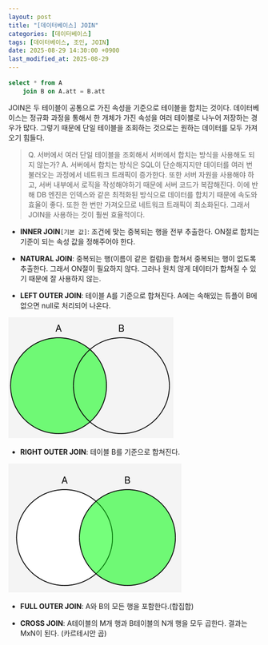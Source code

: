 ```yaml
---
layout: post
title: "[데이터베이스] JOIN"
categories: [데이터베이스]
tags: [데이터베이스, 조인, JOIN]
date: 2025-08-29 14:30:00 +0900
last_modified_at: 2025-08-29
---
```


```sql
select * from A
	join B on A.att = B.att
```

JOIN은 두 테이블이 공통으로 가진 속성을 기준으로 테이블을 합치는 것이다. 데이터베이스는 정규화 과정을 통해서 한 개체가 가진 속성을 여러 테이블로 나누어 저장하는 경우가 많다. 그렇기 때문에 단일 테이블을 조회하는 것으로는 원하는 데이터를 모두 가져오기 힘들다.

> Q. 서버에서 여러 단일 테이블을 조회해서 서버에서 합치는 방식을 사용해도 되지 않는가?
A. 서버에서 합치는 방식은 SQL이 단순해지지만 데이터를 여러 번 불러오는 과정에서 네트워크 트래픽이 증가한다. 또한 서버 자원을 사용해야 하고, 서버 내부에서 로직을 작성해야하기 때문에 서버 코드가 복잡해진다.
이에 반해 DB 엔진은 인덱스와 같은 최적화된 방식으로 데이터를 합치기 때문에 속도와 효율이 좋다. 또한 한 번만 가져오므로 네트워크 트래픽이 최소화된다. 그래서 JOIN을 사용하는 것이 훨씬 효율적이다.
> 

- **INNER JOIN**```[기본 값]```: 조건에 맞는 중복되는 행을 전부 추출한다. ON절로 합치는 기준이 되는 속성 값을 정해주어야 한다.

- **NATURAL JOIN**: 중복되는 행(이름이 같은 컬럼)을 합쳐서 중복되는 행이 없도록 추출한다. 그래서 ON절이 필요하지 않다. 그러나 원치 않게 데이터가 합쳐질 수 있기 때문에 잘 사용하지 않는.

- **LEFT OUTER JOIN**: 테이블 A를 기준으로 합쳐진다. A에는 속해있는 튜플이 B에 없으면 null로 처리되어 나온다.

![left_outer_join](/assets/img/post_image/2025-08-29/image1.png)

- **RIGHT OUTER JOIN**: 테이블 B를 기준으로 합쳐진다.

![right_outer_join](/assets/img/post_image/2025-08-29/image2.png)

- **FULL OUTER JOIN**: A와 B의 모든 행을 포함한다.(합집합)

- **CROSS JOIN**: A테이블의 M개 행과 B테이블의 N개 행을 모두 곱한다. 결과는 MxN이 된다. (카르테시안 곱)